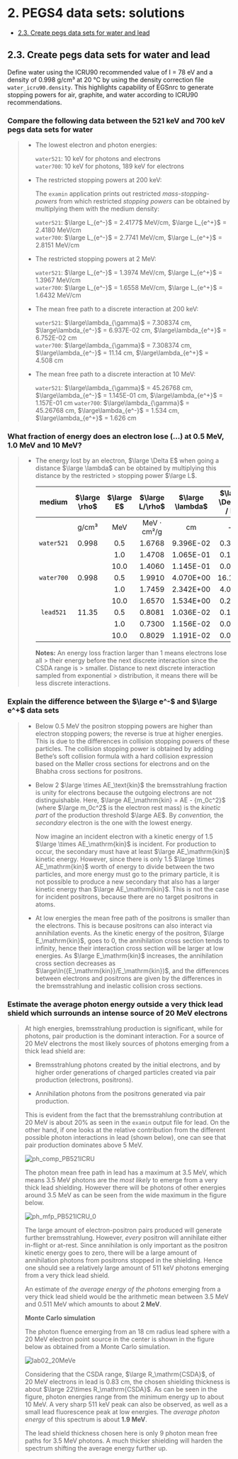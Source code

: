 <!-- # 1. 1. -->

# 2. PEGS4 data sets: solutions <!-- omit in toc -->

- [2.3. Create pegs data sets for water and lead](#23-create-pegs-data-sets-for-water-and-lead)

<!-- ## 2.1. -->
<!-- ## 2.2. -->

## 2.3. Create pegs data sets for water and lead

Define water using the ICRU90 recommended value of I = 78 eV and a density of
0.998 g/cm³ at 20 °C by using the density correction file
`water_icru90.density`. This highlights capability of EGSnrc to generate
stopping powers for air, graphite, and water according to ICRU90
recommendations.

### Compare the following data between the 521 keV and 700 keV pegs data sets for water

> - The lowest electron and photon energies:
>
>   `water521`: 10 keV for photons and electrons \
>   `water700`: 10 keV for photons, 189 keV for electrons
>
> - The restricted stopping powers at 200 keV:
>
>   The `examin` application prints out restricted *mass-stopping-powers* from
>   which restricted *stopping powers* can be obtained by multiplying them
>   with the medium density:
>
>   `water521`: $\large L_{e^-}$ = 2.4177$ MeV/cm, $\large L_{e^+}$ = 2.4180 MeV/cm \
>   `water700`: $\large L_{e^-}$ = 2.7741 MeV/cm, $\large L_{e^+}$ = 2.8151 MeV/cm
>
> - The restricted stopping powers at 2 MeV:
>
>   `water521`: $\large L_{e^-}$ = 1.3974 MeV/cm, $\large L_{e^+}$ = 1.3967 MeV/cm \
>   `water700`: $\large L_{e^-}$ = 1.6558 MeV/cm, $\large L_{e^+}$ = 1.6432 MeV/cm
>
> - The mean free path to a discrete interaction at 200 keV:
>
>   `water521`: $\large\lambda_{\gamma}$ = 7.308374 cm, $\large\lambda_{e^-}$ = 6.937E-02 cm, $\large\lambda_{e^+}$ = 6.752E-02 cm \
>   `water700`: $\large\lambda_{\gamma}$ = 7.308374 cm, $\large\lambda_{e^-}$ = 11.14 cm, $\large\lambda_{e^+}$ = 4.508 cm
>
> - The mean free path to a discrete interaction at 10 MeV:
>
>   `water521`: $\large\lambda_{\gamma}$ = 45.26768 cm, $\large\lambda_{e^-}$ = 1.145E-01 cm, $\large\lambda_{e^+}$ = 1.157E-01 cm
>   `water700`: $\large\lambda_{\gamma}$ = 45.26768 cm, $\large\lambda_{e^-}$ = 1.534 cm, $\large\lambda_{e^+}$ = 1.626 cm

### What fraction of energy does an electron lose (...) at 0.5 MeV, 1.0 MeV and 10 MeV?

> - The energy lost by an electron, $\large \Delta E$ when going a distance
>   $\large \lambda$ can be obtained by multiplying this distance by the restricted >
>   stopping power $\large L$.
>
>
>   |   medium   | $\large \rho$ | $\large E$ | $\large L/\rho$ | $\large \lambda$ | $\large \Delta E / E$ |
>   | :--------: | :-----------: | :--------: | :-------------: | :--------------: | :------------: |
>   |            |     g/cm³     |    MeV     |   MeV · cm²/g   |        cm        |       —        |
>   | `water521` |     0.998     |    0.5     |     1.6768      |    9.396E-02     |     0.3145     |
>   |            |               |    1.0     |     1.4708      |    1.065E-01     |     0.1563     |
>   |            |               |    10.0    |     1.4060      |    1.145E-01     |     0.0161     |
>   | `water700` |     0.998     |    0.5     |     1.9910      |    4.070E+00     |    16.1743     |
>   |            |               |    1.0     |     1.7459      |    2.342E+00     |     4.0807     |
>   |            |               |    10.0    |     1.6570      |    1.534E+00     |     0.2537     |
>   | `lead521`  |     11.35     |    0.5     |     0.8081      |    1.036E-02     |     0.1900     |
>   |            |               |    1.0     |     0.7300      |    1.156E-02     |     0.0958     |
>   |            |               |    10.0    |     0.8029      |    1.191E-02     |     0.0109     |
>
>   **Notes:** An energy loss fraction larger than 1 means electrons lose all >
>   their energy before the next discrete interaction since the CSDA range is >
>   smaller. Distance to next discrete interaction sampled from exponential >
>   distribution, it means there will be less discrete interactions.

### Explain the difference between the $\large e^-$ and $\large e^+$ data sets

> - Below 0.5 MeV the positron stopping powers are higher than electron stopping
>   powers; the reverse is true at higher energies. This is due to the
>   differences in collision stopping powers of these particles. The collision
>   stopping power is obtained by adding Bethe’s soft collision formula with a
>   hard collision expression based on the Møller cross sections for electrons
>   and on the Bhabha cross sections for positrons.
>
> - Below 2 $\large \times AE_\text{kin}$ the bremsstrahlung fraction is unity for
>   electrons because the outgoing electrons are not distinguishable. Here,
>   $\large AE_\mathrm{kin} = AE - {m_0c^2}$ (where $\large m_0c^2$ is the
>   electron rest mass) is the *kinetic part* of the production threshold $\large AE$.
>   By *convention,* the *secondary* electron is the one with the lowest energy.
>
>   Now imagine an incident electron with a kinetic energy of 1.5 $\large \times
>   AE_\mathrm{kin}$ is incident. For production to occur, the secondary must
>   have at least $\large AE_\mathrm{kin}$ kinetic energy. However, since there is
>   only 1.5 $\large \times AE_\mathrm{kin}$ worth of energy to divide between the two
>   particles, and more energy must go to the primary particle, it is not
>   possible to produce a new secondary that also has a larger kinetic energy
>   than $\large AE_\mathrm{kin}$. This is not the case for incident positrons,
>   because there are no target positrons in atoms.
>
> - At low energies the mean free path of the positrons is smaller than the
>   electrons. This is because positrons can also interact via annihilation
>   events. As the kinetic energy of the positron, $\large E_\mathrm{kin}$, goes
>   to 0, the annihilation cross section tends to infinity, hence their
>   interaction cross section will be larger at low energies. As $\large
>   E_\mathrm{kin}$ increases, the annihilation cross section decreases as
>   $\large\ln({E_\mathrm{kin}}/E_\mathrm{kin})$, and the differences between
>   electrons and positrons are given by the differences in the bremsstrahlung
>   and inelastic collision cross sections.

### Estimate the average photon energy outside a very thick lead shield which surrounds an intense source of 20 MeV electrons

> At high energies, bremsstrahlung production is significant, while for photons,
> pair production is the dominant interaction. For a source of 20 MeV electrons
> the most likely sources of photons emerging from a thick lead shield are:
>
> - Bremsstrahlung photons created by the initial electrons, and by higher order
>   generations of charged particles created via pair production (electrons,
>   positrons).
>
> - Annihilation photons from the positrons generated via pair production.
>
> This is evident from the fact that the bremsstrahlung contribution at 20 MeV
> is about 20% as seen in the `examin` output file for lead. On the other hand,
> if one looks at the relative contribution from the different possible photon
> interactions in lead (shown below), one can see that pair production dominates
> above 5 MeV.
>
> ![ph_comp_PB521ICRU](./assets/ph_comp_PB521ICRU.png)
>
> The photon mean free path in lead has a maximum at 3.5 MeV, which means
> 3.5 MeV photons are the *most likely* to emerge from a very thick lead
> shielding. However there will be photons of other energies around 3.5 MeV as
> can be seen from the wide maximum in the figure below.
>
> ![ph_mfp_PB521ICRU_0](./assets/ph_mfp_PB521ICRU_0.png)
>
> The large amount of electron-positron pairs produced will generate further
> bremsstrahlung. However, *every* positron will annihilate either in-flight or
> at-rest. Since annihilation is only important as the positron kinetic energy
> goes to zero, there will be a large amount of annihilation photons from
> positrons stopped in the shielding. Hence one should see a relatively large
> amount of 511 keV photons emerging from a very thick lead shield.
>
> An estimate of *the average energy of the photons* emerging from a very thick
> lead shield would be the arithmetic mean between 3.5 MeV and 0.511 MeV which
> amounts to about **2 MeV**.
>
> **Monte Carlo simulation**
>
> The photon fluence emerging from an 18 cm radius lead sphere with a 20 MeV
> electron point source in the center is shown in the figure below as obtained
> from a Monte Carlo simulation.
>
> ![lab02_20MeVe](./assets/lab02_20MeVe.png)
>
> Considering that the CSDA range, $\large R_\mathrm{CSDA}$, of 20 MeV electrons
> in lead is 0.83 cm, the chosen shielding thickness is about $\large 22\times
> R_\mathrm{CSDA}$. As can be seen in the figure, photon energies range from the
> minimum energy up to about 10 MeV. A very sharp 511 keV peak can also be
> observed, as well as a small lead fluorescence peak at low energies. The
> *average photon energy* of this spectrum is about **1.9 MeV**.
>
> The lead shield thickness chosen here is only 9 photon mean free paths for 3.5
> MeV photons. A much thicker shielding will harden the spectrum shifting the
> average energy further up.
